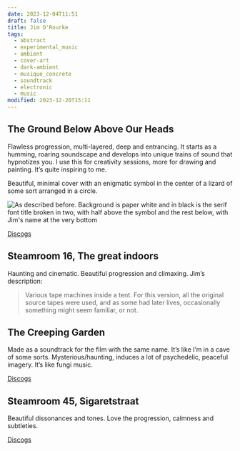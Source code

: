 ```yaml
---
date: 2023-12-04T11:51
draft: false
title: Jim O'Rourke
tags:
  - abstract
  - experimental_music
  - ambient
  - cover-art
  - dark-ambient
  - musique_concrete
  - soundtrack
  - electronic
  - music
modified: 2023-12-20T15:11
---
```

## The Ground Below Above Our Heads

Flawless progression, multi-layered, deep and entrancing. It starts as a humming, roaring soundscape and develops into unique trains of sound that hypnotizes you. I use this for creativity sessions, more for drawing and painting. It’s quite inspiring to me.

Beautiful, minimal cover with an enigmatic symbol in the center of a lizard of some sort arranged in a circle.

![As described before. Background is paper white and in black is the serif font title broken in two, with half above the symbol and the rest below, with Jim's name at the very bottom](../attachment/vsc-paste/jim-orourke-231204115546.png)

[Discogs](https://www.discogs.com/master/98729-Jim-ORourke-The-Ground-Below-Above-Our-Heads)

## Steamroom 16, The great indoors

Haunting and cinematic. Beautiful progression and climaxing. Jim’s description:

> Various tape machines inside a tent. For this version, all the original source tapes were used, and as some had later lives, occasionally something might seem familiar, or not.

## The Creeping Garden

Made as a soundtrack for the film with the same name. It’s like I’m in a cave of some sorts. Mysterious/haunting, induces a lot of psychedelic, peaceful imagery. It’s like fungi music.

[Discogs](https://www.discogs.com/release/10045616-Jim-ORourke-The-Creeping-Garden-Soundtrack)

## Steamroom 45, Sigaretstraat

Beautiful dissonances and tones. Love the progression, calmness and subtleties.

[Discogs](https://www.discogs.com/release/13546537-Jim-ORourke-Steamroom-45)